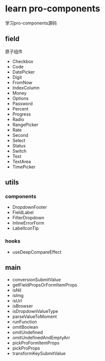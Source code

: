 # learn pro-components

学习pro-components源码

## field

原子组件

- Checkbox
- Code
- DatePicker
- Digit
- FromNow
- IndexColumn
- Money
- Options
- Password
- Percent
- Progress
- Radio
- RangePicker
- Rate
- Second
- Select
- Status
- Switch
- Text
- TextArea
- TimePicker

## utils

### components

- DropdownFooter
- FieldLabel
- FilterDropdown
- InlineErrorForm
- LabelIconTip

### hooks

- useDeepCompareEffect

## main

- conversionSubmitValue
- getFieldPropsOrFormItemProps
- isNil
- isImg
- isUrl
- isBrowser
- isDropdownValueType
- parseValueToMoment
- runFunction
- omitBoolean
- omitUndefined
- omitUndefinedAndEmptyArr
- pickProFormItemProps
- pickProProps
- transformKeySubmitValue
